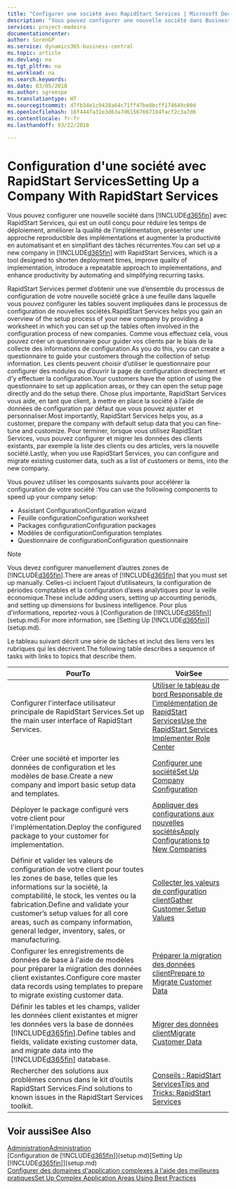 ```yaml
---
title: "Configurer une société avec RapidStart Services | Microsoft Docs"
description: "Vous pouvez configurer une nouvelle société dans Business Central avec RapidStart Services, qui est un outil conçu pour réduire les temps de déploiement, améliorer la qualité de l’implémentation, présenter une approche reproductible des implémentations et augmenter la productivité en automatisant et en simplifiant des tâches récurrentes."
services: project-madeira
documentationcenter: 
author: SorenGP
ms.service: dynamics365-business-central
ms.topic: article
ms.devlang: na
ms.tgt_pltfrm: na
ms.workload: na
ms.search.keywords: 
ms.date: 03/05/2018
ms.author: sgroespe
ms.translationtype: HT
ms.sourcegitcommit: d7fb34e1c9428a64c71ff47be8bcff174649c00d
ms.openlocfilehash: 16f444fa31e3d63a7d61567667184facf2c3a7d6
ms.contentlocale: fr-fr
ms.lasthandoff: 03/22/2018

---
```

# <a name="setting-up-a-company-with-rapidstart-services"></a><span data-ttu-id="22842-103">Configuration d'une société avec RapidStart Services</span><span class="sxs-lookup"><span data-stu-id="22842-103">Setting Up a Company With RapidStart Services</span></span>
<span data-ttu-id="22842-104">Vous pouvez configurer une nouvelle société dans [!INCLUDE[d365fin](includes/d365fin_md.md)] avec RapidStart Services, qui est un outil conçu pour réduire les temps de déploiement, améliorer la qualité de l’implémentation, présenter une approche reproductible des implémentations et augmenter la productivité en automatisant et en simplifiant des tâches récurrentes.</span><span class="sxs-lookup"><span data-stu-id="22842-104">You can set up a new company in [!INCLUDE[d365fin](includes/d365fin_md.md)] with RapidStart Services, which is a tool designed to shorten deployment times, improve quality of implementation, introduce a repeatable approach to implementations, and enhance productivity by automating and simplifying recurring tasks.</span></span>  

<span data-ttu-id="22842-105">RapidStart Services permet d’obtenir une vue d’ensemble du processus de configuration de votre nouvelle société grâce à une feuille dans laquelle vous pouvez configurer les tables souvent impliquées dans le processus de configuration de nouvelles sociétés.</span><span class="sxs-lookup"><span data-stu-id="22842-105">RapidStart Services helps you gain an overview of the setup process of your new company by providing a worksheet in which you can set up the tables often involved in the configuration process of new companies.</span></span> <span data-ttu-id="22842-106">Comme vous effectuez cela, vous pouvez créer un questionnaire pour guider vos clients par le biais de la collecte des informations de configuration.</span><span class="sxs-lookup"><span data-stu-id="22842-106">As you do this, you can create a questionnaire to guide your customers through the collection of setup information.</span></span> <span data-ttu-id="22842-107">Les clients peuvent choisir d’utiliser le questionnaire pour configurer des modules ou d’ouvrir la page de configuration directement et d'y effectuer la configuration.</span><span class="sxs-lookup"><span data-stu-id="22842-107">Your customers have the option of using the questionnaire to set up application areas, or they can open the setup page directly and do the setup there.</span></span> <span data-ttu-id="22842-108">Chose plus importante, RapidStart Services vous aide, en tant que client, à mettre en place la société à l’aide de données de configuration par défaut que vous pouvez ajuster et personnaliser.</span><span class="sxs-lookup"><span data-stu-id="22842-108">Most importantly, RapidStart Services helps you, as a customer, prepare the company with default setup data that you can fine-tune and customize.</span></span> <span data-ttu-id="22842-109">Pour terminer, lorsque vous utilisez RapidStart Services, vous pouvez configurer et migrer les données des clients existants, par exemple la liste des clients ou des articles, vers la nouvelle société.</span><span class="sxs-lookup"><span data-stu-id="22842-109">Lastly, when you use RapidStart Services, you can configure and migrate existing customer data, such as a list of customers or items, into the new company.</span></span>

<span data-ttu-id="22842-110">Vous pouvez utiliser les composants suivants pour accélérer la configuration de votre société :</span><span class="sxs-lookup"><span data-stu-id="22842-110">You can use the following components to speed up your company setup:</span></span>  

-   <span data-ttu-id="22842-111">Assistant Configuration</span><span class="sxs-lookup"><span data-stu-id="22842-111">Configuration wizard</span></span>  
-   <span data-ttu-id="22842-112">Feuille configuration</span><span class="sxs-lookup"><span data-stu-id="22842-112">Configuration worksheet</span></span>  
-   <span data-ttu-id="22842-113">Packages configuration</span><span class="sxs-lookup"><span data-stu-id="22842-113">Configuration packages</span></span>  
-   <span data-ttu-id="22842-114">Modèles de configuration</span><span class="sxs-lookup"><span data-stu-id="22842-114">Configuration templates</span></span>  
-   <span data-ttu-id="22842-115">Questionnaire de configuration</span><span class="sxs-lookup"><span data-stu-id="22842-115">Configuration questionnaire</span></span>  

> [!Note]  
>  <span data-ttu-id="22842-116">Vous devez configurer manuellement d’autres zones de [!INCLUDE[d365fin](includes/d365fin_md.md)].</span><span class="sxs-lookup"><span data-stu-id="22842-116">There are areas of [!INCLUDE[d365fin](includes/d365fin_md.md)] that you must set up manually.</span></span> <span data-ttu-id="22842-117">Celles-ci incluent l’ajout d’utilisateurs, la configuration de périodes comptables et la configuration d’axes analytiques pour la veille économique.</span><span class="sxs-lookup"><span data-stu-id="22842-117">These include adding users, setting up accounting periods, and setting up dimensions for business intelligence.</span></span> <span data-ttu-id="22842-118">Pour plus d'informations, reportez-vous à [Configuration de [!INCLUDE[d365fin](includes/d365fin_md.md)]](setup.md).</span><span class="sxs-lookup"><span data-stu-id="22842-118">For more information, see [Setting Up [!INCLUDE[d365fin](includes/d365fin_md.md)]](setup.md).</span></span>

 <span data-ttu-id="22842-119">Le tableau suivant décrit une série de tâches et inclut des liens vers les rubriques qui les décrivent.</span><span class="sxs-lookup"><span data-stu-id="22842-119">The following table describes a sequence of tasks with links to topics that describe them.</span></span>

|<span data-ttu-id="22842-120">**Pour**</span><span class="sxs-lookup"><span data-stu-id="22842-120">**To**</span></span>|<span data-ttu-id="22842-121">**Voir**</span><span class="sxs-lookup"><span data-stu-id="22842-121">**See**</span></span>|  
|------------|-------------|  
|<span data-ttu-id="22842-122">Configurer l'interface utilisateur principale de RapidStart Services.</span><span class="sxs-lookup"><span data-stu-id="22842-122">Set up the main user interface of RapidStart Services.</span></span>|[<span data-ttu-id="22842-123">Utiliser le tableau de bord Responsable de l'implémentation de RapidStart Services</span><span class="sxs-lookup"><span data-stu-id="22842-123">Use the RapidStart Services Implementer Role Center</span></span>](admin-how-to-use-the-rapidstart-services-role-center-to-track-progress.md)|  
|<span data-ttu-id="22842-124">Créer une société et importer les données de configuration et les modèles de base.</span><span class="sxs-lookup"><span data-stu-id="22842-124">Create a new company and import basic setup data and templates.</span></span>|[<span data-ttu-id="22842-125">Configurer une société</span><span class="sxs-lookup"><span data-stu-id="22842-125">Set Up Company Configuration</span></span>](admin-set-up-company-configuration.md)|  
|<span data-ttu-id="22842-126">Déployer le package configuré vers votre client pour l'implémentation.</span><span class="sxs-lookup"><span data-stu-id="22842-126">Deploy the configured package to your customer for implementation.</span></span>|[<span data-ttu-id="22842-127">Appliquer des configurations aux nouvelles sociétés</span><span class="sxs-lookup"><span data-stu-id="22842-127">Apply Configurations to New Companies</span></span>](admin-apply-configuration-to-new-companies.md)|
|<span data-ttu-id="22842-128">Définir et valider les valeurs de configuration de votre client pour toutes les zones de base, telles que les informations sur la société, la comptabilité, le stock, les ventes ou la fabrication.</span><span class="sxs-lookup"><span data-stu-id="22842-128">Define and validate your customer’s setup values for all core areas, such as company information, general ledger, inventory, sales, or manufacturing.</span></span>|[<span data-ttu-id="22842-129">Collecter les valeurs de configuration client</span><span class="sxs-lookup"><span data-stu-id="22842-129">Gather Customer Setup Values</span></span>](admin-gather-customer-setup-values.md)|  
|<span data-ttu-id="22842-130">Configurer les enregistrements de données de base à l'aide de modèles pour préparer la migration des données client existantes.</span><span class="sxs-lookup"><span data-stu-id="22842-130">Configure core master data records using templates to prepare to migrate existing customer data.</span></span>|[<span data-ttu-id="22842-131">Préparer la migration des données client</span><span class="sxs-lookup"><span data-stu-id="22842-131">Prepare to Migrate Customer Data</span></span>](admin-use-templates-to-prepare-customer-data-for-migration.md)|  
|<span data-ttu-id="22842-132">Définir les tables et les champs, valider les données client existantes et migrer les données vers la base de données [!INCLUDE[d365fin](includes/d365fin_md.md)].</span><span class="sxs-lookup"><span data-stu-id="22842-132">Define tables and fields, validate existing customer data, and migrate data into the [!INCLUDE[d365fin](includes/d365fin_md.md)] database.</span></span>|[<span data-ttu-id="22842-133">Migrer des données client</span><span class="sxs-lookup"><span data-stu-id="22842-133">Migrate Customer Data</span></span>](admin-migrate-customer-data.md)|  
|<span data-ttu-id="22842-134">Rechercher des solutions aux problèmes connus dans le kit d’outils RapidStart Services.</span><span class="sxs-lookup"><span data-stu-id="22842-134">Find solutions to known issues in the RapidStart Services toolkit.</span></span>|[<span data-ttu-id="22842-135">Conseils : RapidStart Services</span><span class="sxs-lookup"><span data-stu-id="22842-135">Tips and Tricks: RapidStart Services</span></span>](admin-tips-and-tricks-rapidstart-services.md)|  

## <a name="see-also"></a><span data-ttu-id="22842-136">Voir aussi</span><span class="sxs-lookup"><span data-stu-id="22842-136">See Also</span></span>  
[<span data-ttu-id="22842-137">Administration</span><span class="sxs-lookup"><span data-stu-id="22842-137">Administration</span></span>](admin-setup-and-administration.md)  
<span data-ttu-id="22842-138">[Configuration de [!INCLUDE[d365fin](includes/d365fin_md.md)]](setup.md)</span><span class="sxs-lookup"><span data-stu-id="22842-138">[Setting Up [!INCLUDE[d365fin](includes/d365fin_md.md)]](setup.md)</span></span>  
[<span data-ttu-id="22842-139">Configurer des domaines d'application complexes à l'aide des meilleures pratiques</span><span class="sxs-lookup"><span data-stu-id="22842-139">Set Up Complex Application Areas Using Best Practices</span></span>](set-up-complex-application-areas-using-best-practices.md)   

